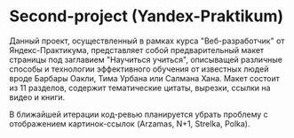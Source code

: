 # Second-project (Yandex-Praktikum)
Данный проект, осуществленный в рамках курса "Веб-разработчик" от Яндекс-Практикума, представляет собой предварительный макет страницы под заглавием "Научиться учиться", описыващей различные способы и технологии эффективного обучения от известных людей вроде Барбары Оакли, Тима Урбана или Салмана Хана. Макет состоит из 11 разделов, содержит тематические цитаты, вырезки, ссылки на видео и книги. 

В ближайшей итерации код-ревью планируется убрать проблему с отображением картинок-ссылок (Arzamas, N+1, Strelka, Polka).